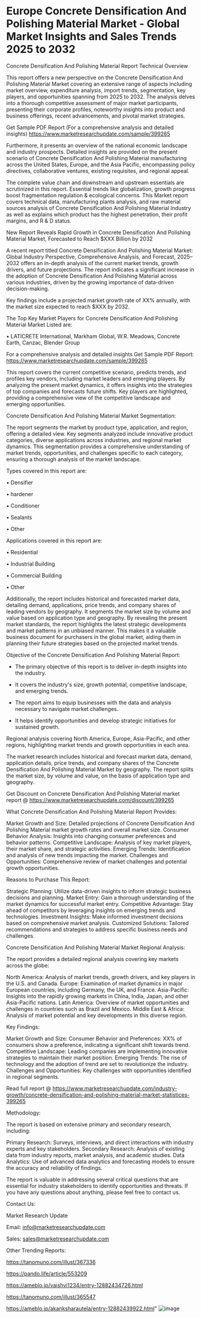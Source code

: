 # Europe Concrete Densification And Polishing Material Market - Global Market Insights and Sales Trends 2025 to 2032
Concrete Densification And Polishing Material Report Technical Overview

This report offers a new perspective on the Concrete Densification And Polishing Material Market covering an extensive range of aspects including market overview, expenditure analysis, import trends, segmentation, key players, and opportunities spanning from 2025 to 2032. The analysis delves into a thorough competitive assessment of major market participants, presenting their corporate profiles, noteworthy insights into product and business offerings, recent advancements, and pivotal market strategies.

Get Sample PDF Report (For a comprehensive analysis and detailed insights) https://www.marketresearchupdate.com/sample/399265

Furthermore, it presents an overview of the national economic landscape and industry prospects. Detailed insights are provided on the present scenario of Concrete Densification And Polishing Material manufacturing across the United States, Europe, and the Asia Pacific, encompassing policy directives, collaborative ventures, existing requisites, and regional appeal.

The complete value chain and downstream and upstream essentials are scrutinized in this report. Essential trends like globalization, growth progress boost fragmentation regulation & ecological concerns. This Market report covers technical data, manufacturing plants analysis, and raw material sources analysis of Concrete Densification And Polishing Material Industry as well as explains which product has the highest penetration, their profit margins, and R & D status.

New Report Reveals Rapid Growth in Concrete Densification And Polishing Material Market, Forecasted to Reach $XXX Billion by 2032

A recent report titled Concrete Densification And Polishing Material Market: Global Industry Perspective, Comprehensive Analysis, and Forecast, 2025–2032 offers an in-depth analysis of the current market trends, growth drivers, and future projections. The report indicates a significant increase in the adoption of Concrete Densification And Polishing Material across various industries, driven by the growing importance of data-driven decision-making.

Key findings include a projected market growth rate of XX% annually, with the market size expected to reach $XXX by 2032.

The Top Key Market Players for Concrete Densification And Polishing Material Market Listed are:

• LATICRETE International, Markham Global, W.R. Meadows, Concrete Earth, Canzac, Blender Group

For a comprehensive analysis and detailed insights Get Sample PDF Report: https://www.marketresearchupdate.com/sample/399265

This report covers the current competitive scenario, predicts trends, and profiles key vendors, including market leaders and emerging players. By analyzing the present market dynamics, it offers insights into the strategies of top companies and forecasts future shifts. Key players are highlighted, providing a comprehensive view of the competitive landscape and emerging opportunities.

Concrete Densification And Polishing Material Market Segmentation:

The report segments the market by product type, application, and region, offering a detailed view. Key segments analyzed include innovative product categories, diverse applications across industries, and regional market dynamics. This segmentation provides a comprehensive understanding of market trends, opportunities, and challenges specific to each category, ensuring a thorough analysis of the market landscape.

Types covered in this report are:

• Densifier

• hardener

• Conditioner

• Sealants

• Other

Applications covered in this report are:

• Residential

• Industrial Building

• Commercial Building

• Other

Additionally, the report includes historical and forecasted market data, detailing demand, applications, price trends, and company shares of leading vendors by geography. It segments the market size by volume and value based on application type and geography. By revealing the present market standards, the report highlights the latest strategic developments and market patterns in an unbiased manner. This makes it a valuable business document for purchasers in the global market, aiding them in planning their future strategies based on the projected market trends.

Objective of the Concrete Densification And Polishing Material Report:

- The primary objective of this report is to deliver in-depth insights into the industry.

- It covers the industry's size, growth potential, competitive landscape, and emerging trends.

- The report aims to equip businesses with the data and analysis necessary to navigate market challenges.

- It helps identify opportunities and develop strategic initiatives for sustained growth.

Regional analysis covering North America, Europe, Asia-Pacific, and other regions, highlighting market trends and growth opportunities in each area.

The market research includes historical and forecast market data, demand, application details, price trends, and company shares of the Concrete Densification And Polishing Material Market by geography. The report splits the market size, by volume and value, on the basis of application type and geography.

Get Discount on Concrete Densification And Polishing Material market report @ https://www.marketresearchupdate.com/discount/399265

What Concrete Densification And Polishing Material Report Provides:

Market Growth and Size: Detailed projections of Concrete Densification And Polishing Material market growth rates and overall market size.
Consumer Behavior Analysis: Insights into changing consumer preferences and behavior patterns.
Competitive Landscape: Analysis of key market players, their market share, and strategic activities.
Emerging Trends: Identification and analysis of new trends impacting the market.
Challenges and Opportunities: Comprehensive review of market challenges and potential growth opportunities.

Reasons to Purchase This Report:

Strategic Planning: Utilize data-driven insights to inform strategic business decisions and planning.
Market Entry: Gain a thorough understanding of the market dynamics for successful market entry.
Competitive Advantage: Stay ahead of competitors by leveraging insights on emerging trends and technologies.
Investment Insights: Make informed investment decisions based on comprehensive market analysis.
Customized Solutions: Tailored recommendations and strategies to address specific business needs and challenges.

Concrete Densification And Polishing Material Market Regional Analysis:

The report provides a detailed regional analysis covering key markets across the globe:

North America: Analysis of market trends, growth drivers, and key players in the U.S. and Canada.
Europe: Examination of market dynamics in major European countries, including Germany, the UK, and France.
Asia-Pacific: Insights into the rapidly growing markets in China, India, Japan, and other Asia-Pacific nations.
Latin America: Overview of market opportunities and challenges in countries such as Brazil and Mexico.
Middle East & Africa: Analysis of market potential and key developments in this diverse region.

Key Findings:

Market Growth and Size:
Consumer Behavior and Preferences: XX% of consumers show a preference, indicating a significant shift towards trend.
Competitive Landscape: Leading companies are implementing innovative strategies to maintain their market position.
Emerging Trends: The rise of technology and the adoption of trend are set to revolutionize the industry.
Challenges and Opportunities: Key challenges with opportunities identified in regional segments.

Read full report @ https://www.marketresearchupdate.com/industry-growth/concrete-densification-and-polishing-material-market-statistices-399265

Methodology:

The report is based on extensive primary and secondary research, including:

Primary Research: Surveys, interviews, and direct interactions with industry experts and key stakeholders.
Secondary Research: Analysis of existing data from industry reports, market analysis, and academic studies.
Data Analytics: Use of advanced data analytics and forecasting models to ensure the accuracy and reliability of findings.

The report is valuable in addressing several critical questions that are essential for industry stakeholders to identify opportunities and threats. If you have any questions about anything, please feel free to contact us.

Contact Us:

Market Research Update

Email: info@marketresearchupdate.com

Sales: sales@marketresearchupdate.com

Other Trending Reports:

https://tanomuno.com/illust/367336

https://pando.life/article/553209

https://ameblo.jp/vaishvi1234/entry-12882434726.html

https://tanomuno.com/illust/365547

https://ameblo.jp/akanksharautela/entry-12882439922.html"
![image](https://github.com/user-attachments/assets/d6ff207b-07aa-492e-9ca5-6114c026c065)
